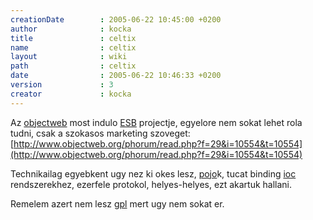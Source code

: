 ```yaml
---
creationDate        : 2005-06-22 10:45:00 +0200 
author              : kocka 
title               : celtix 
name                : celtix 
layout              : wiki 
path                : celtix 
date                : 2005-06-22 10:46:33 +0200 
version             : 3 
creator             : kocka 
---
```

Az [objectweb](objectweb.html) most indulo [ESB](ESB.html) projectje, egyelore nem sokat lehet rola tudni, csak a szokasos marketing szoveget: [http://www.objectweb.org/phorum/read.php?f=29&i=10554&t=10554](http://www.objectweb.org/phorum/read.php?f=29&i=10554&t=10554)

Technikailag egyebkent ugy nez ki okes lesz, [pojo](pojo.html)k, tucat binding [ioc](ioc.html) rendszerekhez, ezerfele protokol, helyes-helyes, ezt akartuk hallani.

Remelem azert nem lesz [gpl](GPL.html) mert ugy nem sokat er.
